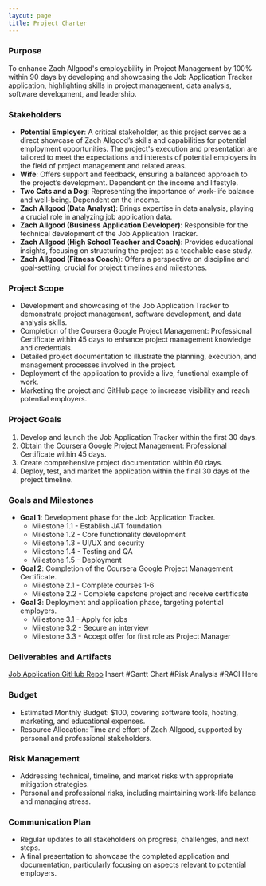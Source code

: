 ```yaml
---
layout: page
title: Project Charter
---
```


### Purpose

To enhance Zach Allgood's employability in Project Management by 100% within 90 days by developing and showcasing the Job Application Tracker application, highlighting skills in project management, data analysis, software development, and leadership.

### Stakeholders

- **Potential Employer**: A critical stakeholder, as this project serves as a direct showcase of Zach Allgood’s skills and capabilities for potential employment opportunities. The project's execution and presentation are tailored to meet the expectations and interests of potential employers in the field of project management and related areas.
- **Wife**: Offers support and feedback, ensuring a balanced approach to the project’s development. Dependent on the income and lifestyle.
- **Two Cats and a Dog**: Representing the importance of work-life balance and well-being. Dependent on the income.
- **Zach Allgood (Data Analyst)**: Brings expertise in data analysis, playing a crucial role in analyzing job application data.
- **Zach Allgood (Business Application Developer)**: Responsible for the technical development of the Job Application Tracker.
- **Zach Allgood (High School Teacher and Coach)**: Provides educational insights, focusing on structuring the project as a teachable case study.
- **Zach Allgood (Fitness Coach)**: Offers a perspective on discipline and goal-setting, crucial for project timelines and milestones.

### Project Scope

- Development and showcasing of the Job Application Tracker to demonstrate project management, software development, and data analysis skills.
- Completion of the Coursera Google Project Management: Professional Certificate within 45 days to enhance project management knowledge and credentials.
- Detailed project documentation to illustrate the planning, execution, and management processes involved in the project.
- Deployment of the application to provide a live, functional example of work.
- Marketing the project and GitHub page to increase visibility and reach potential employers.
  
### Project Goals

1. Develop and launch the Job Application Tracker within the first 30 days.
2. Obtain the Coursera Google Project Management: Professional Certificate within 45 days.
3. Create comprehensive project documentation within 60 days.
4. Deploy, test, and market the application within the final 30 days of the project timeline.
   
### Goals and Milestones

- **Goal 1**: Development phase for the Job Application Tracker.
	- Milestone 1.1 - Establish JAT foundation
	- Milestone 1.2 - Core functionality development
	- Milestone 1.3 - UI/UX and security
	- Milestone 1.4 - Testing and QA
	- Milestone 1.5 - Deployment
- **Goal 2**: Completion of the Coursera Google Project Management Certificate.
	- Milestone 2.1 - Complete courses 1-6
	- Milestone 2.2 - Complete capstone project and receive certificate
- **Goal 3**: Deployment and application phase, targeting potential employers.
	- Milestone 3.1 - Apply for jobs
	- Milestone 3.2 - Secure an interview
	- Milestone 3.3 - Accept offer for first role as Project Manager

### Deliverables and Artifacts
[Job Application GitHub Repo](https://github.com/zwa004/Job-Application-Project)
Insert 
#Gantt Chart
#Risk Analysis
#RACI 
Here
   
### Budget

- Estimated Monthly Budget: $100, covering software tools, hosting, marketing, and educational expenses.
- Resource Allocation: Time and effort of Zach Allgood, supported by personal and professional stakeholders.

### Risk Management

- Addressing technical, timeline, and market risks with appropriate mitigation strategies.
- Personal and professional risks, including maintaining work-life balance and managing stress.

### Communication Plan

- Regular updates to all stakeholders on progress, challenges, and next steps.
- A final presentation to showcase the completed application and documentation, particularly focusing on aspects relevant to potential employers.